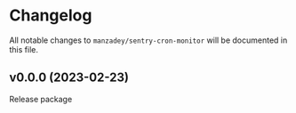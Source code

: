 # Changelog

All notable changes to `manzadey/sentry-cron-monitor` will be documented in this file.

## v0.0.0 (2023-02-23)
Release package

